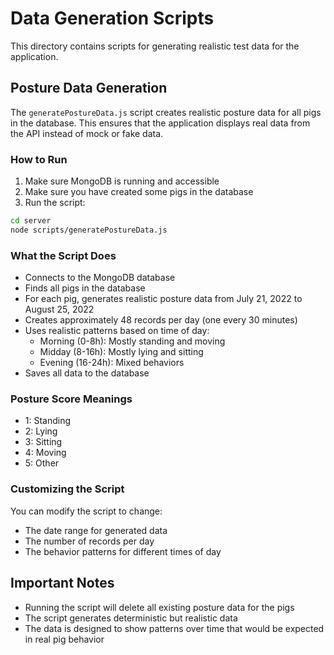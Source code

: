 # Data Generation Scripts

This directory contains scripts for generating realistic test data for the application.

## Posture Data Generation

The `generatePostureData.js` script creates realistic posture data for all pigs in the database. This ensures that the application displays real data from the API instead of mock or fake data.

### How to Run

1. Make sure MongoDB is running and accessible
2. Make sure you have created some pigs in the database
3. Run the script:

```bash
cd server
node scripts/generatePostureData.js
```

### What the Script Does

- Connects to the MongoDB database
- Finds all pigs in the database
- For each pig, generates realistic posture data from July 21, 2022 to August 25, 2022
- Creates approximately 48 records per day (one every 30 minutes)
- Uses realistic patterns based on time of day:
  - Morning (0-8h): Mostly standing and moving
  - Midday (8-16h): Mostly lying and sitting
  - Evening (16-24h): Mixed behaviors
- Saves all data to the database

### Posture Score Meanings

- 1: Standing
- 2: Lying
- 3: Sitting
- 4: Moving
- 5: Other

### Customizing the Script

You can modify the script to change:
- The date range for generated data
- The number of records per day
- The behavior patterns for different times of day

## Important Notes

- Running the script will delete all existing posture data for the pigs
- The script generates deterministic but realistic data
- The data is designed to show patterns over time that would be expected in real pig behavior

